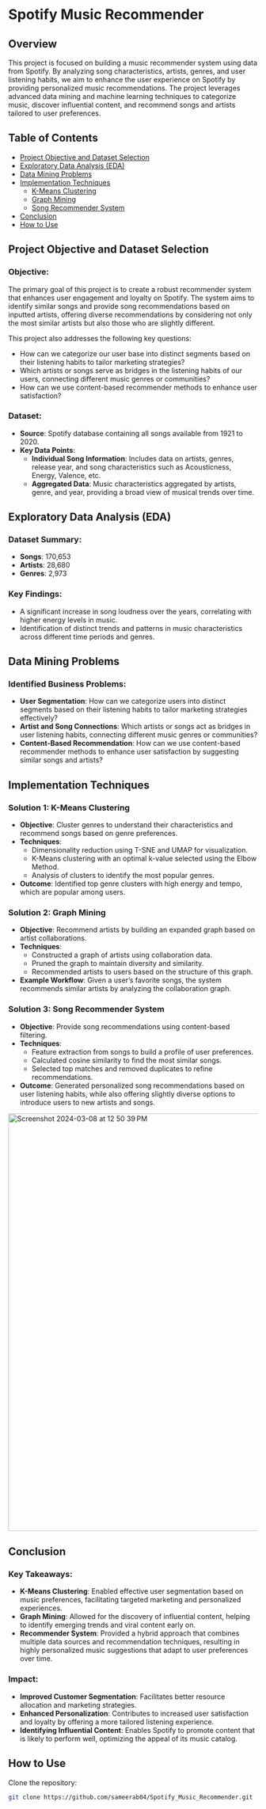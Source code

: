 # Spotify Music Recommender

## Overview

This project is focused on building a music recommender system using data from Spotify. By analyzing song characteristics, artists, genres, and user listening habits, we aim to enhance the user experience on Spotify by providing personalized music recommendations. The project leverages advanced data mining and machine learning techniques to categorize music, discover influential content, and recommend songs and artists tailored to user preferences.

## Table of Contents

- [Project Objective and Dataset Selection](#project-objective-and-dataset-selection)
- [Exploratory Data Analysis (EDA)](#exploratory-data-analysis-eda)
- [Data Mining Problems](#data-mining-problems)
- [Implementation Techniques](#implementation-techniques)
  - [K-Means Clustering](#solution-1-k-means-clustering)
  - [Graph Mining](#solution-2-graph-mining)
  - [Song Recommender System](#solution-3-song-recommender-system)
- [Conclusion](#conclusion)
- [How to Use](#how-to-use)

## Project Objective and Dataset Selection

### Objective:

The primary goal of this project is to create a robust recommender system that enhances user engagement and loyalty on Spotify. The system aims to identify similar songs and provide song recommendations based on inputted artists, offering diverse recommendations by considering not only the most similar artists but also those who are slightly different. 

This project also addresses the following key questions:

- How can we categorize our user base into distinct segments based on their listening habits to tailor marketing strategies?
- Which artists or songs serve as bridges in the listening habits of our users, connecting different music genres or communities?
- How can we use content-based recommender methods to enhance user satisfaction?

### Dataset:

- **Source**: Spotify database containing all songs available from 1921 to 2020.
- **Key Data Points**:
  - **Individual Song Information**: Includes data on artists, genres, release year, and song characteristics such as Acousticness, Energy, Valence, etc.
  - **Aggregated Data**: Music characteristics aggregated by artists, genre, and year, providing a broad view of musical trends over time.

## Exploratory Data Analysis (EDA)

### Dataset Summary:

- **Songs**: 170,653
- **Artists**: 28,680
- **Genres**: 2,973

### Key Findings:

- A significant increase in song loudness over the years, correlating with higher energy levels in music.
- Identification of distinct trends and patterns in music characteristics across different time periods and genres.

## Data Mining Problems

### Identified Business Problems:

- **User Segmentation**: How can we categorize users into distinct segments based on their listening habits to tailor marketing strategies effectively?
- **Artist and Song Connections**: Which artists or songs act as bridges in user listening habits, connecting different music genres or communities?
- **Content-Based Recommendation**: How can we use content-based recommender methods to enhance user satisfaction by suggesting similar songs and artists?

## Implementation Techniques

### Solution 1: K-Means Clustering

- **Objective**: Cluster genres to understand their characteristics and recommend songs based on genre preferences.
- **Techniques**:
  - Dimensionality reduction using T-SNE and UMAP for visualization.
  - K-Means clustering with an optimal k-value selected using the Elbow Method.
  - Analysis of clusters to identify the most popular genres.
- **Outcome**: Identified top genre clusters with high energy and tempo, which are popular among users.

### Solution 2: Graph Mining

- **Objective**: Recommend artists by building an expanded graph based on artist collaborations.
- **Techniques**:
  - Constructed a graph of artists using collaboration data.
  - Pruned the graph to maintain diversity and similarity.
  - Recommended artists to users based on the structure of this graph.
- **Example Workflow**: Given a user’s favorite songs, the system recommends similar artists by analyzing the collaboration graph.

### Solution 3: Song Recommender System

- **Objective**: Provide song recommendations using content-based filtering.
- **Techniques**:
  - Feature extraction from songs to build a profile of user preferences.
  - Calculated cosine similarity to find the most similar songs.
  - Selected top matches and removed duplicates to refine recommendations.
- **Outcome**: Generated personalized song recommendations based on user listening habits, while also offering slightly diverse options to introduce users to new artists and songs.


<img width="844" alt="Screenshot 2024-03-08 at 12 50 39 PM" src="https://github.com/sameerab04/Spotify_Music_Recommender/assets/52090771/e3a239ca-1ae7-452f-8b1c-cd4b58fa6b7f">

## Conclusion

### Key Takeaways:

- **K-Means Clustering**: Enabled effective user segmentation based on music preferences, facilitating targeted marketing and personalized experiences.
- **Graph Mining**: Allowed for the discovery of influential content, helping to identify emerging trends and viral content early on.
- **Recommender System**: Provided a hybrid approach that combines multiple data sources and recommendation techniques, resulting in highly personalized music suggestions that adapt to user preferences over time.

### Impact:

- **Improved Customer Segmentation**: Facilitates better resource allocation and marketing strategies.
- **Enhanced Personalization**: Contributes to increased user satisfaction and loyalty by offering a more tailored listening experience.
- **Identifying Influential Content**: Enables Spotify to promote content that is likely to perform well, optimizing the appeal of its music catalog.

## How to Use

Clone the repository:

```bash
git clone https://github.com/sameerab04/Spotify_Music_Recommender.git
```

